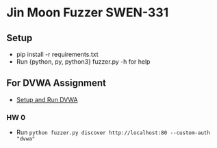 # Jin Moon Fuzzer SWEN-331
## Setup
- pip install -r requirements.txt
- Run {python, py, python3} fuzzer.py -h for help

## For DVWA Assignment
- [Setup and Run DVWA](https://www.se.rit.edu/~swen-331/activities/webapps/)

### HW 0
- Run `python fuzzer.py discover http://localhost:80 --custom-auth "dvwa"`
